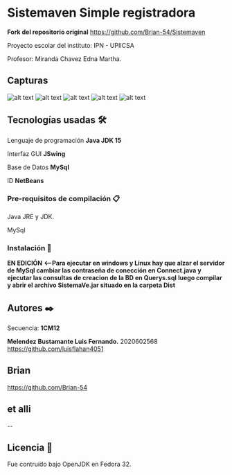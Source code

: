 # Sistemaven Simple registradora
**Fork del repositorio original** https://github.com/Brian-54/Sistemaven

Proyecto escolar del instituto:
IPN - UPIICSA

Profesor: 
Miranda Chavez Edna Martha.

## Capturas
![alt text](https://www.github.com/LuisFlahan4051/Sistemaven/screenshots/Screenshot1.png)
![alt text](https://www.github.com/LuisFlahan4051/Sistemaven/screenshots/Screenshot2.png)
![alt text](https://www.github.com/LuisFlahan4051/Sistemaven/screenshots/Screenshot3.png)
![alt text](https://www.github.com/LuisFlahan4051/Sistemaven/screenshots/Screenshot4.png)
![alt text](https://www.github.com/LuisFlahan4051/Sistemaven/screenshots/Screenshot5.png)

## Tecnologías usadas 🛠️

Lenguaje de programación **Java JDK 15**

Interfaz GUI **JSwing**

Base de Datos **MySql**

ID **NetBeans**

### Pre-requisitos de compilación 📋

Java JRE y JDK.

MySql

### Instalación 🔧

**EN EDICIÓN**
**<--Para ejecutar en **windows** y **Linux** hay que alzar el servidor de MySql cambiar las contraseña de conección en Connect.java y ejecutar las consultas de creacion de la BD en Querys.sql**
**luego compilar y abrir el archivo SistemaVe.jar situado en la carpeta Dist**

## Autores ✒️
Secuencia: **1CM12**

**Melendez Bustamante Luis Fernando.**
2020602568
https://github.com/luisflahan4051

**Brian**
--
https://github.com/Brian-54

**et alli**
--
--

## Licencia 📄

Fue contruído bajo OpenJDK en Fedora 32.
